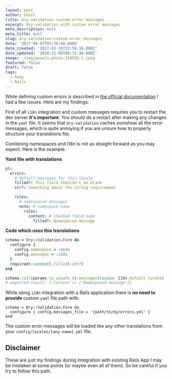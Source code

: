 ```yaml
---
layout: post
author: Ghost
title: Dry-validation custom error messages
excerpt: dry-validation with custom error messages
meta_description: null
meta_title: null
slug: dry-validation-custom-error-messages
date: '2017-04-07T03:30:00.000Z'
date_created: '2017-03-30T22:59:16.000Z'
date_updated: '2018-11-08T00:31:46.000Z'
image: ./img/pexels-photo-210585-1.jpeg
featured: false
draft: false
tags:
  - Ruby
  - Rails
---
```

While defining custom errors is described in [the official documentation](http://dry-rb.org/gems/dry-validation/error-messages/) I had a few issues. Here are my findings.

First of all `i18n` integration and custom messages requires you to restart the dev server **it's important**. You should do a restart after making any changes in the `yaml` file. It seems that `dry-validation` caches somehow all the error messages, which is quite annoying if you are unsure how to properly structure your translations file.

Combining namespaces and i18n is not as straight forward as you may expect. Here is the example:

**Yaml file with translations**
```yaml
pl:
  errors:
    # default messages for this locale
    filled?: This field shouldn't be blank
    str?: Something about the string requirement

    rules:
      # namespaced messages
      note: # namespace name
        rules:
          content: # checked field name
            filled?: Namespaced message
```

**Code which uses this translations**
```ruby
schema = Dry::Validation.Form do
  configure {
    config.namespace = :note
    config.messages = :i18n
  }
  required(:content).filled(:str?)
end

schema.call(params.to_unsafe_h).messages(locale: I18n.default_locale)
# expected result: {:content => ["Namespaced message"]}
```

While using `i18n` integration with a Rails application there is **no need to provide** custom `yaml` file path with:
```
schema = Dry::Validation.Form do
  configure { config.messages_file = '/path/to/my/errors.yml' }
end
```
The custom error messages will be loaded like any other translations from your `config/locales/[any-name].yml` file.


## Disclaimer

These are just my findings during integration with existing Rails App I may be mistaken at some points (or maybe even all of them). So be careful if you try to follow this path.
